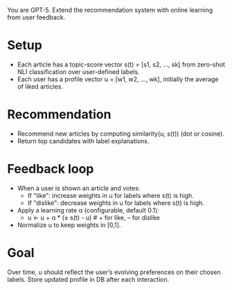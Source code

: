 You are GPT-5. Extend the recommendation system with online learning from user feedback.

# Setup
- Each article has a topic-score vector s(t) = [s1, s2, …, sk] from zero-shot NLI classification over user-defined labels.
- Each user has a profile vector u = [w1, w2, …, wk], initially the average of liked articles.

# Recommendation
- Recommend new articles by computing similarity(u, s(t)) (dot or cosine).
- Return top candidates with label explanations.

# Feedback loop
- When a user is shown an article and votes:
  - If "like": increase weights in u for labels where s(t) is high.
  - If "dislike": decrease weights in u for labels where s(t) is high.
- Apply a learning rate α (configurable, default 0.1):
  - u ← u + α * (± s(t) - u)   # + for like, – for dislike
- Normalize u to keep weights in [0,1].

# Goal
Over time, u should reflect the user’s evolving preferences on their chosen labels.
Store updated profile in DB after each interaction.
